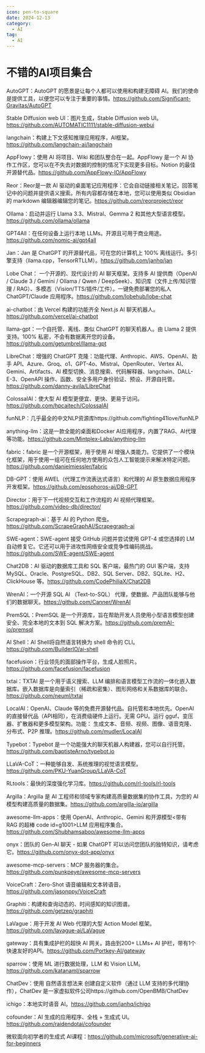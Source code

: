 ```yaml
---
icon: pen-to-square
date: 2024-12-13
category:
  - AI
tag:
  - AI
---
```


# 不错的AI项目集合

AutoGPT：AutoGPT 的愿景是让每个人都可以使用和构建无障碍 AI。我们的使命是提供工具，以便您可以专注于重要的事情。https://github.com/Significant-Gravitas/AutoGPT

Stable Diffusion web UI：图片生成，Stable Diffusion web UI。https://github.com/AUTOMATIC1111/stable-diffusion-webui

langchain：构建上下文感知推理应用程序，AI框架。https://github.com/langchain-ai/langchain

AppFlowy：使用 AI 将项目、Wiki 和团队整合在一起。AppFlowy 是一个 AI 协作工作区，您可以在不失去对数据的控制的情况下实现更多目标。Notion 的最佳开源替代品。https://github.com/AppFlowy-IO/AppFlowy

Reor：Reor是一款 AI 驱动的桌面笔记应用程序：它会自动链接相关笔记，回答笔记中的问题并提供语义搜索。所有内容都存储在本地，您可以使用类似 Obsidian 的 markdown 编辑器编辑您的笔记。https://github.com/reorproject/reor

Ollama：启动并运行 Llama 3.3、Mistral、Gemma 2 和其他大型语言模型。https://github.com/ollama/ollama

GPT4All：在任何设备上运行本地 LLMs。开源且可用于商业用途。https://github.com/nomic-ai/gpt4all

Jan：Jan 是 ChatGPT 的开源替代品，可在您的计算机上 100% 离线运行。多引擎支持（llama.cpp，TensorRTLLM）。https://github.com/janhq/jan

Lobe Chat： 一个开源的、现代设计的 AI 聊天框架。支持多 AI 提供商（OpenAI / Claude 3 / Gemini / Ollama / Qwen / DeepSeek）、知识库（文件上传/知识管理 / RAG）、多模态（Vision/TTS/插件/工件）。一键免费部署您的私人 ChatGPT/Claude 应用程序。https://github.com/lobehub/lobe-chat

ai-chatbot：由 Vercel 构建的功能齐全 Next.js AI 聊天机器人。https://github.com/vercel/ai-chatbot

llama-gpt：一个自托管、离线、类似 ChatGPT 的聊天机器人。由 Llama 2 提供支持。100% 私密，不会有数据离开您的设备。https://github.com/getumbrel/llama-gpt

LibreChat：增强的 ChatGPT 克隆：功能代理、Anthropic、AWS、OpenAI、助手 API、Azure、Groq、o1、GPT-4o、Mistral、OpenRouter、Vertex AI、Gemini、Artifacts、AI 模型切换、消息搜索、代码解释器、langchain、DALL-E-3、OpenAPI 操作、函数、安全多用户身份验证、预设、开源自托管。https://github.com/danny-avila/LibreChat

ColossalAI：使大型 AI 模型更便宜、更快、更易于访问。https://github.com/hpcaitech/ColossalAI

funNLP：几乎最全的中文NLP资源库https://github.com/fighting41love/funNLP

anything-llm：这是一款全能的桌面和Docker AI应用程序，内置了RAG、AI代理等功能。https://github.com/Mintplex-Labs/anything-llm

fabric：fabric 是一个开源框架，用于使用 AI 增强人类能力。它提供了一个模块化框架，用于使用一组可在任何地方使用的众包人工智能提示来解决特定问题。https://github.com/danielmiessler/fabric

DB-GPT：使用 AWEL（代理工作流表达式语言）和代理的 AI 原生数据应用程序开发框架。https://github.com/eosphoros-ai/DB-GPT

Director：用于下一代视频交互和工作流程的 AI 视频代理框架。https://github.com/video-db/director/

Scrapegraph-ai：基于 AI 的 Python 爬虫。https://github.com/ScrapeGraphAI/Scrapegraph-ai

SWE-agent：SWE-agent 接受 GitHub 问题并尝试使用 GPT-4 或您选择的 LM 自动修复它。它还可以用于进攻性网络安全或竞争性编码挑战。https://github.com/SWE-agent/SWE-agent

Chat2DB：AI 驱动的数据库工具和 SQL 客户端，最热门的 GUI 客户端，支持 MySQL、Oracle、PostgreSQL、DB2、SQL Server、DB2、SQLite、H2、ClickHouse 等。https://github.com/CodePhiliaX/Chat2DB

WrenAI：一个开源 SQL AI （Text-to-SQL） 代理，使数据、产品团队能够与他们的数据聊天。https://github.com/Canner/WrenAI

PremSQL：PremSQL 是一个开源库，旨在帮助开发人员使用小型语言模型创建安全、完全本地的文本到 SQL 解决方案。https://github.com/premAI-io/premsql

AI Shell：AI Shell将自然语言转换为 shell 命令的 CLI。https://github.com/BuilderIO/ai-shell

facefusion：行业领先的面部操作平台，生成人脸照片。https://github.com/facefusion/facefusion

txtai：TXTAI 是一个用于语义搜索、LLM 编排和语言模型工作流的一体化嵌入数据库。嵌入数据库是向量索引（稀疏和密集）、图形网络和关系数据库的联合。https://github.com/neuml/txtai

LocalAI：OpenAI、Claude 等的免费开源替代品。自托管和本地优先。OpenAI 的直接替代品（API相同），在消费级硬件上运行。无需 GPU。运行 gguf、变压器、扩散器和更多模型架构。功能： 生成文本、音频、视频、图像、语音克隆、分布式、P2P 推理。https://github.com/mudler/LocalAI

Typebot：Typebot 是一个功能强大的聊天机器人构建器，您可以自行托管。https://github.com/baptisteArno/typebot.io

LLaVA-CoT：一种能够自发、系统推理的视觉语言模型。https://github.com/PKU-YuanGroup/LLaVA-CoT

RLtools：最快的深度强化学习库。https://github.com/rl-tools/rl-tools

Argilla：Argilla 是 AI 工程师和领域专家构建高质量数据集的协作工具，为您的 AI 模型构建高质量的数据集。https://github.com/argilla-io/argilla

awesome-llm-apps：使用 OpenAI、Anthropic、Gemini 和开源模型<带有 RAG 的超棒 code id=g1001>LLM 应用程序集合。https://github.com/Shubhamsaboo/awesome-llm-apps

onyx：团队的 Gen-AI 聊天 - 如果 ChatGPT 可以访问您团队的独特知识，请考虑它。https://github.com/onyx-dot-app/onyx

awesome-mcp-servers：MCP 服务器的集合。https://github.com/punkpeye/awesome-mcp-servers

VoiceCraft：Zero-Shot 语音编辑和文本转语音。https://github.com/jasonppy/VoiceCraft

Graphiti：构建和查询动态的、时间感知的知识图谱。https://github.com/getzep/graphiti

LaVague：用于开发 AI Web 代理的大型 Action Model 框架。https://github.com/lavague-ai/LaVague

gateway：具有集成护栏的超快 AI 网关。路由到200+ LLMs+ AI 护栏，带有1个快速友好的API。https://github.com/Portkey-AI/gateway

sparrow：使用 ML 进行数据处理，LLM 和 Vision LLM。https://github.com/katanaml/sparrow

ChatDev：使用 自然语言想法来 创建自定义软件（通过 LLM 支持的多代理协作），ChatDev 是一家虚拟软件公司https://github.com/OpenBMB/ChatDev

ichigo：本地实时语音 AI。https://github.com/janhq/ichigo

cofounder：AI 生成的应用程序、全栈 + 生成式 UI。https://github.com/raidendotai/cofounder

微软面向初学者的生成式 AI课程：https://github.com/microsoft/generative-ai-for-beginners